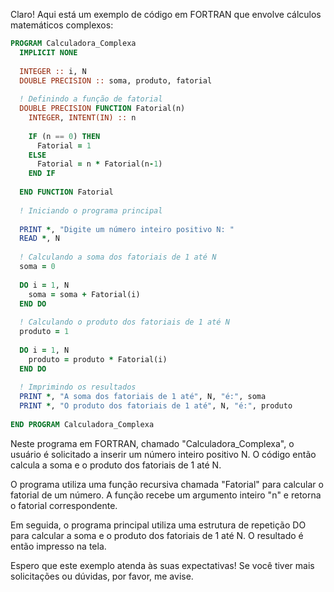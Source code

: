 Claro! Aqui está um exemplo de código em FORTRAN que envolve cálculos matemáticos complexos:

```fortran
PROGRAM Calculadora_Complexa
  IMPLICIT NONE
  
  INTEGER :: i, N
  DOUBLE PRECISION :: soma, produto, fatorial
  
  ! Definindo a função de fatorial
  DOUBLE PRECISION FUNCTION Fatorial(n)
    INTEGER, INTENT(IN) :: n
    
    IF (n == 0) THEN
      Fatorial = 1
    ELSE
      Fatorial = n * Fatorial(n-1)
    END IF
    
  END FUNCTION Fatorial
  
  ! Iniciando o programa principal
  
  PRINT *, "Digite um número inteiro positivo N: "
  READ *, N
  
  ! Calculando a soma dos fatoriais de 1 até N
  soma = 0
  
  DO i = 1, N
    soma = soma + Fatorial(i)
  END DO
  
  ! Calculando o produto dos fatoriais de 1 até N
  produto = 1
  
  DO i = 1, N
    produto = produto * Fatorial(i)
  END DO
  
  ! Imprimindo os resultados
  PRINT *, "A soma dos fatoriais de 1 até", N, "é:", soma
  PRINT *, "O produto dos fatoriais de 1 até", N, "é:", produto
  
END PROGRAM Calculadora_Complexa
```

Neste programa em FORTRAN, chamado "Calculadora_Complexa", o usuário é solicitado a inserir um número inteiro positivo N. O código então calcula a soma e o produto dos fatoriais de 1 até N.

O programa utiliza uma função recursiva chamada "Fatorial" para calcular o fatorial de um número. A função recebe um argumento inteiro "n" e retorna o fatorial correspondente.

Em seguida, o programa principal utiliza uma estrutura de repetição DO para calcular a soma e o produto dos fatoriais de 1 até N. O resultado é então impresso na tela.

Espero que este exemplo atenda às suas expectativas! Se você tiver mais solicitações ou dúvidas, por favor, me avise.